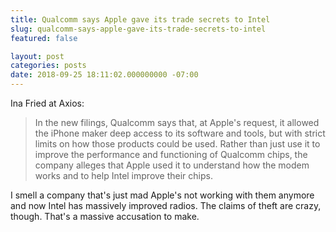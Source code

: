 ```yaml
---
title: Qualcomm says Apple gave its trade secrets to Intel
slug: qualcomm-says-apple-gave-its-trade-secrets-to-intel
featured: false

layout: post
categories: posts
date: 2018-09-25 18:11:02.000000000 -07:00
---
```


Ina Fried at Axios:

> In the new filings, Qualcomm says that, at Apple's request, it allowed the iPhone maker deep access to its software and tools, but with strict limits on how those products could be used. Rather than just use it to improve the performance and functioning of Qualcomm chips, the company alleges that Apple used it to understand how the modem works and to help Intel improve their chips.

I smell a company that's just mad Apple's not working with them anymore and now Intel has massively improved radios. The claims of theft are crazy, though. That's a massive accusation to make.

